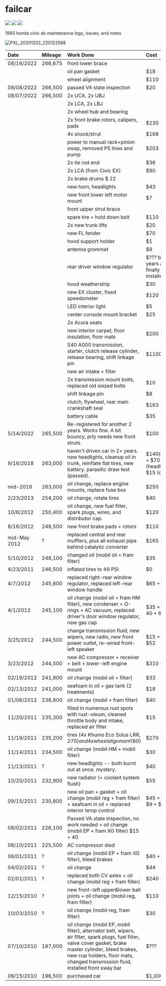 failcar
=======

<span><img src="https://img.shields.io/badge/inspection-08/22-green.svg?style=flat-square">
<img src="https://img.shields.io/badge/horsepower-95-orange.svg?style=flat-square">
<img src="https://img.shields.io/badge/mileage-267k-blue.svg?style=flat-square">

1993 honda civic dx maintenance logs, issues, and notes

![PXL_20201202_220122568](https://user-images.githubusercontent.com/1009114/168442974-81f07882-378f-48e6-a904-e39d3340757f.jpg)

| Date | Mileage | Work Done | Cost |
|:-----|:--------|:----------|:--------|
08/16/2022 | 266,675 | front lower brace
||| oil pan gasket | $18
||| wheel alignment | $110
08/08/2022 | 266,500 | passed VA state inspection | $20
08/07/2022 | 266,500 | 2x UCA, 2x UBJ
||| 2x LCA, 2x LBJ 
||| 2x wheel hub and bearing
||| 2x front brake rotors, calipers, pads | $230
||| 4x shock/strut | $168
||| power to manual rack+pinion swap, removed PS lines and pump | $203
||| 2x tie rod end | $36
||| 2x LCA (from Civic EX) | $90
||| 2x brake drums $ 22
||| new horn, headlights | $43
||| new front lower left motor mount | $7
||| front upper strut brace
||| spare tire + hold down bolt | $110
||| 2x new trunk lifts | $20
||| new FL fender | $70
||| hood support holder | $1
||| antenna grommet | $9
||| rear driver window regulator | $??? bought years ago, finally installed
||| hood weatherstrip | $30
||| new EX cluster, fixed speedometer | $120
||| LED interior light | $5
||| center console mount bracket | $25
||| 2x Acura seats
||| new interior carpet, floor insulation, floor mats | $200
||| S40 A000 transmission, starter, clutch release cylinder, release bearing, shift linkage pin | $1100
||| new air intake + filter
||| 2x transmission mount bolts, replaced old siezed bolts | $10
||| shift linkage pin | $8
||| clutch, flywheel, rear main crankshaft seal | $163
||| battery cable | $35
5/14/2022 | 265,500 | Re-registered for another 2 years. Works fine. A bit bouncy, prly needs new front struts | $100
9/16/2018 | 263,000 | haven't driven car in 2+ years. new headlights, cleanup oil in trunk, reinflate flat tires, new battery. parasitic draw test (passed). | $140(battery) + $70 (headlights) + $15 (oil-dri).
mid-2016  | 263,000 | oil change, replace engine mounts, replace fuse box | $250
2/23/2013 | 254,200 |oil change, rotate tires | $40 
10/6/2012 | 250,400 | oil change, new fuel filter, spark plugs, wires, and distributor cap. | $120
8/16/2012 | 249,500 | new front brake pads + rotors | $110
mid-May 2012 | ? | replaced central and rear mufflers, plus all exhaust pipe behind catalytic converter | $165
5/10/2012 | 248,100 | changed oil (mobil oil + fram filter) | $35
4/23/2011 | 246,500 | inflated tires to 49 PSI | $0
4/7/2012 | 245,600 | replaced right-rear window regulator, replaced left-rear window handle | $65 + $15
4/1/2012 | 245,100 | oil change (mobil oil + fram HM filter), new condenser + O-rings + AC vacuum, replaced driver's door window regulator, new gas cap | $35 + 75 + 40 + 65 + 15
3/25/2012 | 244,500 | change transmission fluid, new wipers, new radio, new front power outlet, re-wired front-left speaker | $15 + $35 + $52
3/23/2012 | 244,500 | new AC compressor + receiver + belt + lower-left engine mount | $310 + $23
02/19/2012 | 241,900 |oil change (mobil oil + filter) | $33
02/13/2012 | 241,000 | seafoam in oil + gas tank (2 treatments) | $18
01/06/2012 | 238,800 | oil change (mobil + fram filter) | $40
11/20/2011 | 235,300 | filled in numerous rust spots with rust-oleum, cleaned throttle body and intake, replaced air filter | $15
11/19/2011 | 235,200 | tires (4x Khumo Eco Solus LRR, $270) and 4x wheel alignment ($80) | $270 + $80
11/14/2011 | 234,500 | oil change (mobil HM + mobil filter) | $30
11/13/2011 | ? | new headlights -- both burnt out at once. mystery. | $40
10/20/2011 | 232,900 | new radiator (+ coolant system flush) | $55
09/15/2011 | 230,800 | new oil pan + gasket + oil change (mobil reg + fram filter) + seafoam in oil + replaced interior temp control | $45 + $30 + $9 + $30
08/02/2011 | 226,100 | Passed VA state inspection, no work needed + oil change (mobil EP + fram XG filter) $15 + 40
06/10/2011 | 225,500 | AC compressor died
06/01/2011 | ? | oil change (mobil EP + fram XG filter), bleed brakes | $40 + $0
04/02/2011 | ? | oil change | $44
02/01/2011 | ? | replaced both CV axles + oil change (mobil reg + fram filter) | $240 + $30
12/15/2010 | ? | new front-left upper&lower ball joints + oil change (mobil reg, fram filter) | $110 + $30
10/03/2010 | ? | oil change (mobil reg, fram filter) | $30
07/10/2010 | 197,000 | oil change (mobil EP, mobil filter), alternator belt, wipers, air filter, spark plugs, fuel filter, valve cover gasket, brake master cylinder, bleed brakes, new cup holders, floor mats, changed transmission fluid, installed front sway bar | $???
06/15/2010 | 196,500 | purchased car | $1,000

